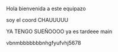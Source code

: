 Hola bienvenida a este equipazo

soy el coord
CHAUUUUU


YA TENGO SUEÑOOOO
ya es tardeee
main

vbnmbbbbbbbnhgfyufvhj5678
